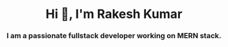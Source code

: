 <h1 align="center">Hi 👋, I'm Rakesh Kumar</h1>
<h3 align="center">I am a passionate fullstack developer working on MERN stack.</h3>

